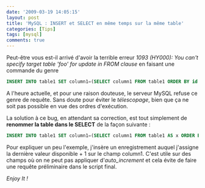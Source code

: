 ```yaml
---
date: '2009-03-19 14:05:15'
layout: post
title: 'MySQL : INSERT et SELECT en même temps sur la même table'
categories: [Tips]
tags: [mysql]
comments: true
---
```


Peut-être vous est-il arrivé d'avoir la terrible erreur _1093 (HY000): You can't specify target table 'foo' for update in FROM clause_ en faisant une commande du genre

``` sql
INSERT INTO table1 SET column1=(SELECT column1 FROM table1 ORDER BY id DESC LIMIT 1)+1
```

A l'heure actuelle, et pour une raison douteuse, le serveur MySQL refuse ce genre de requête. Sans doute pour éviter le _télescopage_, bien que ça ne soit pas possible en vue des ordres d'exécution.

La solution à ce bug, en attendant sa correction, est tout simplement de **renommer la table dans le SELECT** de la façon suivante :

``` sql
INSERT INTO table1 SET column1=(SELECT column1 FROM table1 AS x ORDER BY id DESC LIMIT 1)+1
```

Pour expliquer un peu l'exemple, j'insère un enregistrement auquel j'assigne la dernière valeur disponible + 1 sur le champ column1. C'est utile sur des champs où on ne peut pas appliquer d'*auto_increment* et cela évite de faire une requête préliminaire dans le script final.

_Enjoy It !_
